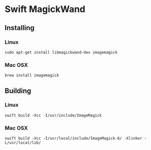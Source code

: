 # Swift MagickWand

## Installing

### Linux

```
sudo apt-get install libmagickwand-dev imagemagick
```

### Mac OSX

```
brew install imagemagick
```

## Building

### Linux

```
swift build -Xcc -I/usr/include/ImageMagick
```

### Mac OSX

```
swift build -Xcc -I/usr/local/include/ImageMagick-6/ -Xlinker -L/usr/local/lib/
```
